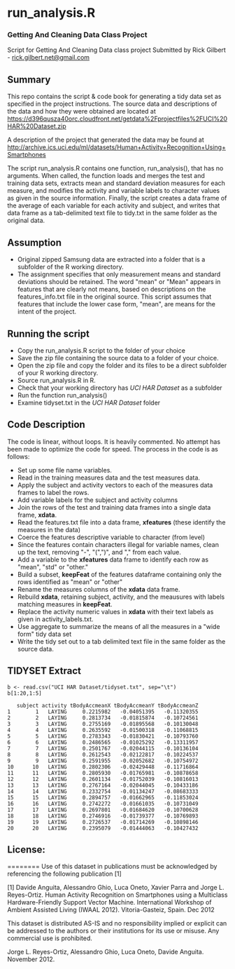 # run_analysis.R
### Getting And Cleaning Data Class Project
Script for Getting And Cleaning Data class project
Submitted by Rick Gilbert - rick.gilbert.net@gmail.com
## Summary
This repo contains the script & code book for generating a tidy data set as specified in the project instructions.
The source data and descriptions of the data and how they were obtained are located at
https://d396qusza40orc.cloudfront.net/getdata%2Fprojectfiles%2FUCI%20HAR%20Dataset.zip

A description of the project that generated the data may be found at
http://archive.ics.uci.edu/ml/datasets/Human+Activity+Recognition+Using+Smartphones

The script run_analysis.R contains one function, run_analysis(), that has no arguments.  When called, the function loads and merges the test and training data sets, extracts mean and standard deviation measures for each measure, and modifies the activity and variable labels to character values as given in the source information.
Finally, the script creates a data frame of the average of each variable for each activity and subject, and writes that data frame as a tab-delimited text file to tidy.txt in the same folder as the original data.

## Assumption
- Original zipped Samsung data are extracted into a folder that is a subfolder of the R working directory.
- The assignment specifies that only measurement means and standard deviations should be retained.  The word "mean" or "Mean" appears in features that are clearly not means, based on descriptions on the features_info.txt file in the original source.  This script assumes that features that include the lower case form, "mean", are means for the intent of the project.

## Running the script
- Copy the run_analysis.R script to the folder of your choice
- Save the zip file containing the source data to a folder of your choice.
- Open the zip file and copy the folder and its files to be a direct subfolder of your R working directory.
- Source run_analysis.R in R.
- Check that your working directory has *UCI HAR Dataset* as a subfolder
- Run the function run_analysis()
- Examine tidyset.txt in the *UCI HAR Dataset* folder

## Code Description
The code is linear, without loops.  It is heavily commented.  No attempt has been made to optimize the code for speed.  The process in the code is as follows:
- Set up some file name variables.
- Read in the training measures data and the test measures data.
- Apply the subject and activity vectors to each of the measures data frames to label the rows.
- Add variable labels for the subject and activity columns
- Join the rows of the test and training data frames into a single data frame, **xdata**.
- Read the features.txt file into a data frame, **xfeatures** (these identify the measures in the data)
- Coerce the features descriptive variable to character (from level) 
- Since the features contain characters illegal for variable names, clean up the text, removing "-", "(",")", and "," from each value.
- Add a variable to the **xfeatures** data frame to identify each row as "mean", "std" or "other."
- Build a subset, **keepFeat** of the features dataframe containing only the rows identified as "mean" or "other"
- Rename the measures columns of the **xdata** data frame.
- Rebuild **xdata**, retaining subject, activity, and the meausures with labels matching measures in **keepFeat**.
- Replace the activity numeric values in **xdata** with their text labels as given in activity_labels.txt.
- Use aggregate to summarize the means of all the measures in a "wide form" tidy data set
- Write the tidy set out to a tab delimited text file in the same folder as the source data. 

## TIDYSET Extract 
```
b <- read.csv("UCI HAR Dataset/tidyset.txt", sep="\t")
b[1:20,1:5]
```

```
   subject activity tBodyAccmeanX tBodyAccmeanY tBodyAccmeanZ
1        1   LAYING     0.2215982   -0.04051395   -0.11320355
2        2   LAYING     0.2813734   -0.01815874   -0.10724561
3        3   LAYING     0.2755169   -0.01895568   -0.10130048
4        4   LAYING     0.2635592   -0.01500318   -0.11068815
5        5   LAYING     0.2783343   -0.01830421   -0.10793760
6        6   LAYING     0.2486565   -0.01025292   -0.13311957
7        7   LAYING     0.2501767   -0.02044115   -0.10136104
8        8   LAYING     0.2612543   -0.02122817   -0.10224537
9        9   LAYING     0.2591955   -0.02052682   -0.10754972
10      10   LAYING     0.2802306   -0.02429448   -0.11716864
11      11   LAYING     0.2805930   -0.01765981   -0.10878658
12      12   LAYING     0.2601134   -0.01752039   -0.10816013
13      13   LAYING     0.2767164   -0.02044045   -0.10433186
14      14   LAYING     0.2332754   -0.01134247   -0.08683333
15      15   LAYING     0.2894757   -0.01662965   -0.11853024
16      16   LAYING     0.2742272   -0.01661035   -0.10731049
17      17   LAYING     0.2697801   -0.01684620   -0.10700628
18      18   LAYING     0.2746916   -0.01739377   -0.10769893
19      19   LAYING     0.2726537   -0.01714269   -0.10898146
20      20   LAYING     0.2395079   -0.01444063   -0.10427432
```
## License:
========
Use of this dataset in publications must be acknowledged by referencing the following publication [1] 

[1] Davide Anguita, Alessandro Ghio, Luca Oneto, Xavier Parra and Jorge L. Reyes-Ortiz. Human Activity Recognition on Smartphones using a Multiclass Hardware-Friendly Support Vector Machine. International Workshop of Ambient Assisted Living (IWAAL 2012). Vitoria-Gasteiz, Spain. Dec 2012

This dataset is distributed AS-IS and no responsibility implied or explicit can be addressed to the authors or their institutions for its use or misuse. Any commercial use is prohibited.

Jorge L. Reyes-Ortiz, Alessandro Ghio, Luca Oneto, Davide Anguita. November 2012.
